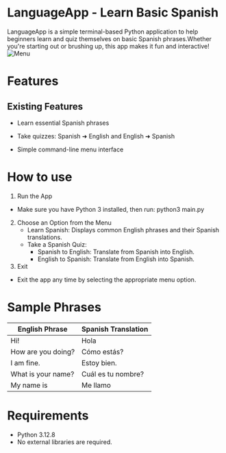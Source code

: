 # LanguageApp - Learn Basic Spanish
LanguageApp is a simple terminal-based Python application to help beginners learn and quiz themselves on basic Spanish phrases.Whether you're starting out or brushing up, this app makes it fun and interactive!
![Menu](.venv/images/Menu.png)

# Features
## Existing Features
+ Learn essential Spanish phrases
+ Take quizzes: Spanish ➜ English and English ➜ Spanish
  
+ Simple command-line menu interface

# How to use 
1. Run the App
 + Make sure you have Python 3 installed, then run: python3 main.py
2. Choose an Option from the Menu
   + Learn Spanish: Displays common English phrases and their Spanish translations.
   + Take a Spanish Quiz:
     + Spanish to English: Translate from Spanish into English.
     + English to Spanish: Translate from English into Spanish.
3. Exit
+ Exit the app any time by selecting the appropriate menu option.

# Sample Phrases
  | English Phrase     | Spanish Translation |
| ------------------ | ------------------- |
| Hi!                | Hola                |
| How are you doing? | Cómo estás?         |
| I am fine.         | Estoy bien.         |
| What is your name? | Cuál es tu nombre?  |
| My name is         | Me llamo            |

# Requirements
+ Python 3.12.8
 + No external libraries are required.


